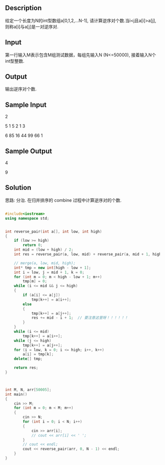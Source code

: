 ## Description
给定一个长度为N的int型数组a[0,1,2,...N-1], 请计算逆序对个数.当i<j且a[i]>a[j], 则称a[i]与a[j]是一对逆序对.

## Input
第一行输入M表示包含M组测试数据，每组先输入N (N<=50000), 接着输入N个int型整数.

## Output
输出逆序对个数.

## Sample Input
2

5 1 5 2 1 3

6 85 16 44 99 66 1

## Sample Output
4

9


## Solution
思路: 分治. 在归并排序的 combine 过程中计算逆序对的个数.

```c++

#include<iostream>
using namespace std;


int reverse_pair(int a[], int low, int high)
{
    if (low >= high)
        return 0;
    int mid = (low + high) / 2;
    int res = reverse_pair(a, low, mid) + reverse_pair(a, mid + 1, high);

    // merge(a, low, mid, high);
    int* tmp = new int[high - low + 1];
    int i = low, j = mid + 1, k = 0;
    for (int m = 0; m < high - low + 1; m++)
        tmp[m] = 0;
    while (i <= mid && j <= high)
    {
        if (a[i] <= a[j])
            tmp[k++] = a[i++];
        else
        {
            tmp[k++] = a[j++];
            res += mid - i + 1;  // 要注意这里呀！！！！！！
        }
    }
    while (i <= mid)
        tmp[k++] = a[i++];
    while (j <= high)
        tmp[k++] = a[j++];
    for (i = low, k = 0; i <= high; i++, k++)
        a[i] = tmp[k];
    delete[] tmp;

    return res;
}



int M, N, arr[50005];
int main()
{
	cin >> M;
	for (int m = 0; m < M; m++)
	{
		cin >> N;
		for (int i = 0; i < N; i++)
		{
			cin >> arr[i];
			// cout << arr[i] << ' ';
		}
		// cout << endl;
        cout << reverse_pair(arr, 0, N - 1) << endl;
	}
}

```
